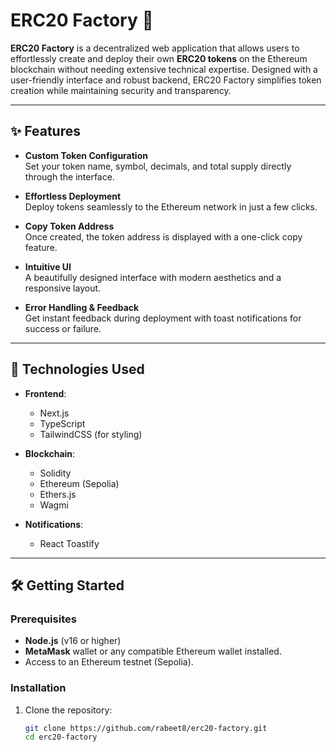 # ERC20 Factory 🚀

**ERC20 Factory** is a decentralized web application that allows users to effortlessly create and deploy their own **ERC20 tokens** on the Ethereum blockchain without needing extensive technical expertise. Designed with a user-friendly interface and robust backend, ERC20 Factory simplifies token creation while maintaining security and transparency.

---

## ✨ **Features**
- **Custom Token Configuration**  
  Set your token name, symbol, decimals, and total supply directly through the interface.
  
- **Effortless Deployment**  
  Deploy tokens seamlessly to the Ethereum network in just a few clicks.

- **Copy Token Address**  
  Once created, the token address is displayed with a one-click copy feature.

- **Intuitive UI**  
  A beautifully designed interface with modern aesthetics and a responsive layout.

- **Error Handling & Feedback**  
  Get instant feedback during deployment with toast notifications for success or failure.


---

## 🚀 **Technologies Used**
- **Frontend**:  
  - Next.js  
  - TypeScript  
  - TailwindCSS (for styling)  

- **Blockchain**: 
  - Solidity 
  - Ethereum (Sepolia)  
  - Ethers.js  
  - Wagmi  

- **Notifications**:  
  - React Toastify  

---

## 🛠️ **Getting Started**

### Prerequisites
- **Node.js** (v16 or higher)
- **MetaMask** wallet or any compatible Ethereum wallet installed.
- Access to an Ethereum testnet (Sepolia).

### Installation
1. Clone the repository:
   ```bash
   git clone https://github.com/rabeet8/erc20-factory.git
   cd erc20-factory
